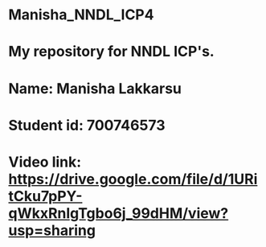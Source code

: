 # Manisha_NNDL_ICP4
# My repository for NNDL ICP's.
# Name: Manisha Lakkarsu
# Student id: 700746573
# Video link: https://drive.google.com/file/d/1URitCku7pPY-qWkxRnlgTgbo6j_99dHM/view?usp=sharing
